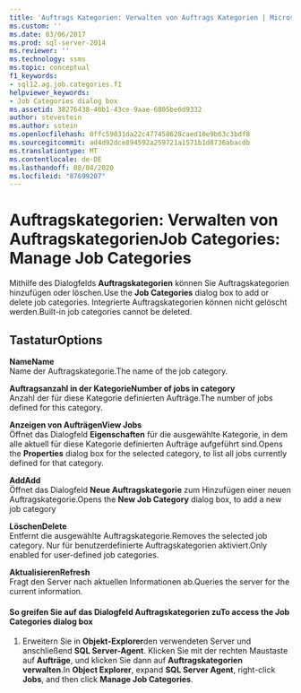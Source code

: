```yaml
---
title: 'Auftrags Kategorien: Verwalten von Auftrags Kategorien | Microsoft-Dokumentation'
ms.custom: ''
ms.date: 03/06/2017
ms.prod: sql-server-2014
ms.reviewer: ''
ms.technology: ssms
ms.topic: conceptual
f1_keywords:
- sql12.ag.job.categories.f1
helpviewer_keywords:
- Job Categories dialog box
ms.assetid: 38276438-40b1-43ce-9aae-6805be6d9332
author: stevestein
ms.author: sstein
ms.openlocfilehash: 0ffc59031da22c477458628caed10e9b63c3bdf8
ms.sourcegitcommit: ad4d92dce894592a259721a1571b1d8736abacdb
ms.translationtype: MT
ms.contentlocale: de-DE
ms.lasthandoff: 08/04/2020
ms.locfileid: "87699207"
---
```

# <a name="job-categories-manage-job-categories"></a><span data-ttu-id="526ef-102">Auftragskategorien: Verwalten von Auftragskategorien</span><span class="sxs-lookup"><span data-stu-id="526ef-102">Job Categories: Manage Job Categories</span></span>
  <span data-ttu-id="526ef-103">Mithilfe des Dialogfelds **Auftragskategorien** können Sie Auftragskategorien hinzufügen oder löschen.</span><span class="sxs-lookup"><span data-stu-id="526ef-103">Use the **Job Categories** dialog box to add or delete job categories.</span></span> <span data-ttu-id="526ef-104">Integrierte Auftragskategorien können nicht gelöscht werden.</span><span class="sxs-lookup"><span data-stu-id="526ef-104">Built-in job categories cannot be deleted.</span></span>  
  
## <a name="options"></a><span data-ttu-id="526ef-105">Tastatur</span><span class="sxs-lookup"><span data-stu-id="526ef-105">Options</span></span>  
 <span data-ttu-id="526ef-106">**Name**</span><span class="sxs-lookup"><span data-stu-id="526ef-106">**Name**</span></span>  
 <span data-ttu-id="526ef-107">Name der Auftragskategorie.</span><span class="sxs-lookup"><span data-stu-id="526ef-107">The name of the job category.</span></span>  
  
 <span data-ttu-id="526ef-108">**Auftragsanzahl in der Kategorie**</span><span class="sxs-lookup"><span data-stu-id="526ef-108">**Number of jobs in category**</span></span>  
 <span data-ttu-id="526ef-109">Anzahl der für diese Kategorie definierten Aufträge.</span><span class="sxs-lookup"><span data-stu-id="526ef-109">The number of jobs defined for this category.</span></span>  
  
 <span data-ttu-id="526ef-110">**Anzeigen von Aufträgen**</span><span class="sxs-lookup"><span data-stu-id="526ef-110">**View Jobs**</span></span>  
 <span data-ttu-id="526ef-111">Öffnet das Dialogfeld **Eigenschaften** für die ausgewählte Kategorie, in dem alle aktuell für diese Kategorie definierten Aufträge aufgeführt sind.</span><span class="sxs-lookup"><span data-stu-id="526ef-111">Opens the **Properties** dialog box for the selected category, to list all jobs currently defined for that category.</span></span>  
  
 <span data-ttu-id="526ef-112">**Add**</span><span class="sxs-lookup"><span data-stu-id="526ef-112">**Add**</span></span>  
 <span data-ttu-id="526ef-113">Öffnet das Dialogfeld **Neue Auftragskategorie** zum Hinzufügen einer neuen Auftragskategorie.</span><span class="sxs-lookup"><span data-stu-id="526ef-113">Opens the **New Job Category** dialog box, to add a new job category</span></span>  
  
 <span data-ttu-id="526ef-114">**Löschen**</span><span class="sxs-lookup"><span data-stu-id="526ef-114">**Delete**</span></span>  
 <span data-ttu-id="526ef-115">Entfernt die ausgewählte Auftragskategorie.</span><span class="sxs-lookup"><span data-stu-id="526ef-115">Removes the selected job category.</span></span> <span data-ttu-id="526ef-116">Nur für benutzerdefinierte Auftragskategorien aktiviert.</span><span class="sxs-lookup"><span data-stu-id="526ef-116">Only enabled for user-defined job categories.</span></span>  
  
 <span data-ttu-id="526ef-117">**Aktualisieren**</span><span class="sxs-lookup"><span data-stu-id="526ef-117">**Refresh**</span></span>  
 <span data-ttu-id="526ef-118">Fragt den Server nach aktuellen Informationen ab.</span><span class="sxs-lookup"><span data-stu-id="526ef-118">Queries the server for the current information.</span></span>  
  
#### <a name="to-access-the-job-categories-dialog-box"></a><span data-ttu-id="526ef-119">So greifen Sie auf das Dialogfeld Auftragskategorien zu</span><span class="sxs-lookup"><span data-stu-id="526ef-119">To access the Job Categories dialog box</span></span>  
  
1.  <span data-ttu-id="526ef-120">Erweitern Sie in **Objekt-Explorer**den verwendeten Server und anschließend **SQL Server-Agent**. Klicken Sie mit der rechten Maustaste auf **Aufträge**, und klicken Sie dann auf **Auftragskategorien verwalten**.</span><span class="sxs-lookup"><span data-stu-id="526ef-120">In **Object Explorer**, expand **SQL Server Agent**, right-click **Jobs**, and then click **Manage Job Categories**.</span></span>  
  
  
